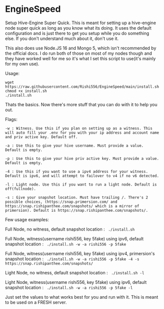 # EngineSpeed

Setup Hive-Engine Super Quick. This is meant for setting up a hive-engine node super quick as long as you know what its doing. It uses the default configuration and is just there to get you setup while you do something else. If you don't understand much about it, don't use it.
 
This also does use Node.JS 16 and Mongo 5, which isn't recommended by the official docs. I do run both of those on most of my nodes though and they have worked well for me so it's what I set this script to use(it's mainly for my own use). 
 
 Usage: 
 ```
 wget https://raw.githubusercontent.com/Rishi556/EngineSpeed/main/install.sh
 chmod +x install.sh
 ./install.sh
 ```
 
 Thats the basics. Now there's more stuff that you can do with it to help you out.
 
 Flags:
 
 ```
 -w : Witness. Use this if you plan on setting up as a witness. This will auto fill your .env for you with your ip address and account name and priv active key. Default off.
 
 -a : Use this to give your hive username. Must provide a value. Default is empty.
 
 -p : Use this to give your hive priv active key. Must provide a value. Default is empty.
 
 -4 : Use this if you want to use a ipv4 address for your witness. Default is ipv6, and will attempt to failover to v4 if no v6 detected.
 
 -l : Light node. Use this if you want to run a light node. Default is off(fullnode).
 
 -s : Give your snapshot location. Must have trailing /. There's 2 possible choices, (https://snap.primersion.com/ and https://snap.rishipanthee.com/snapshots/ which is a mirror of primersion). Default is https://snap.rishipanthee.com/snapshots/.
 ```

 
Few usage examples:

Full Node, no witness, default snapshot location : ` ./install.sh`

Full Node, witness(username rishi556, key 5fake) using ipv6, default snapshot location : ` ./install.sh -w -a rishi556 -p 5fake`

Full Node, witness(username rishi556, key 5fake) using ipv4, primersion's snapshot location : ` ./install.sh -w -a rishi556 -p 5fake -4 -s https://snap.rishipanthee.com/snapshots/`

Light Node, no witness, default snapshot location : ` ./install.sh -l`

Light Node, witness(username rishi556, key 5fake) using ipv6, default snapshot location : ` ./install.sh -w -a rishi556 -p 5fake -l`

Just set the values to what works best for you and run with it. This is meant to be used on a FRESH server. 
